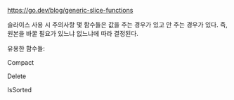 https://go.dev/blog/generic-slice-functions

슬라이스 사용 시 주의사항
몇 함수들은 값을 주는 경우가 있고 안 주는 경우가 있다.
즉, 원본을 바꿀 필요가 있느냐 없느냐에 따라 결정된다.

유용한 함수들:

Compact

Delete

IsSorted
